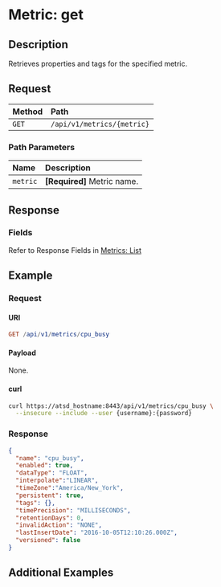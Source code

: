 # Metric: get

## Description

Retrieves properties and tags for the specified metric.

## Request

| **Method** | **Path** |
|:---|:---|
| `GET` | `/api/v1/metrics/{metric}` |

### Path Parameters

| **Name** | **Description** |
|:---|:---|
| `metric` | **[Required]** Metric name. |

## Response

### Fields

Refer to Response Fields in [Metrics: List](list.md#fields)

## Example

### Request

#### URI

```elm
GET /api/v1/metrics/cpu_busy
```

#### Payload

None.

#### curl

```bash
curl https://atsd_hostname:8443/api/v1/metrics/cpu_busy \
  --insecure --include --user {username}:{password}
```

### Response

```json
{
  "name": "cpu_busy",
  "enabled": true,
  "dataType": "FLOAT",
  "interpolate":"LINEAR",
  "timeZone":"America/New_York",
  "persistent": true,
  "tags": {},
  "timePrecision": "MILLISECONDS",
  "retentionDays": 0,
  "invalidAction": "NONE",
  "lastInsertDate": "2016-10-05T12:10:26.000Z",
  "versioned": false
}
```

## Additional Examples

